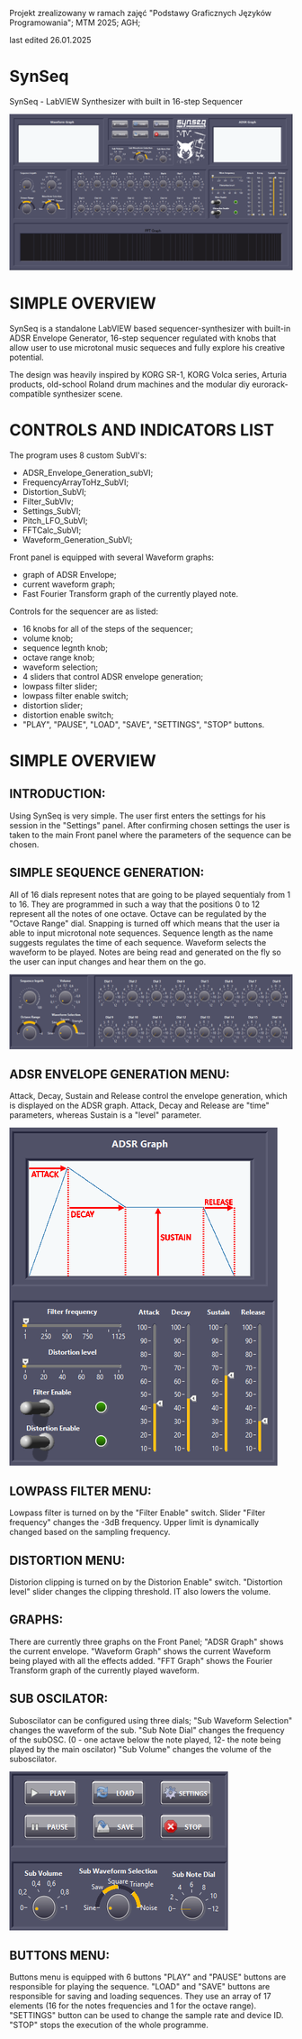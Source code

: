 Projekt zrealizowany w ramach zajęć "Podstawy Graficznych Języków Programowania"; MTM 2025; AGH;
 
last edited 26.01.2025

# SynSeq

SynSeq - LabVIEW Synthesizer with built in 16-step Sequencer


![SynSeq v. 2](./SynSeq_v2/files/synseq_front.png)


# SIMPLE OVERVIEW

SynSeq is a standalone LabVIEW based sequencer-synthesizer with built-in ADSR Envelope Generator, 16-step sequencer regulated with knobs that allow user to use microtonal music sequeces and fully explore his creative potential.

The design was heavily inspired by KORG SR-1, KORG Volca series, Arturia products, old-school Roland drum machines and the modular diy eurorack-compatible synthesizer scene.


# CONTROLS AND INDICATORS LIST

The program uses 8 custom SubVI's:
- ADSR_Envelope_Generation_subVI;
- FrequencyArrayToHz_SubVI;
- Distortion_SubVI;
- Filter_SubVIv;
- Settings_SubVI;
- Pitch_LFO_SubVI;
- FFTCalc_SubVI;
- Waveform_Generation_SubVI;
	

Front panel is equipped with several Waveform graphs:
- graph of ADSR Envelope;
- current waveform graph;
- Fast Fourier Transform graph of the currently played note.

Controls for the sequencer are as listed:
- 16 knobs for all of the steps of the sequencer;
- volume knob;
- sequence legnth knob;
- octave range knob;
- waveform selection;
- 4 sliders that control ADSR envelope generation;
- lowpass filter slider;
- lowpass filter enable switch;
- distortion slider;
- distortion  enable switch;
- "PLAY", "PAUSE", "LOAD", "SAVE", "SETTINGS", "STOP" buttons.


# SIMPLE OVERVIEW

## INTRODUCTION:
Using SynSeq is very simple. The user first enters the settings for his session in the "Settings" panel.
After confirming chosen settings the user is taken to the main Front panel where the parameters of the sequence can be chosen.


## SIMPLE SEQUENCE GENERATION:
All of 16 dials represent notes that are going to be played sequentialy from 1 to 16.
They are programmed in such a way that the positions 0 to 12 represent all the notes of one octave.
Octave can be regulated by the "Octave Range" dial. Snapping is turned off which means that the user ia able to input microtonal note sequences.
Sequence length as the name suggests regulates the time of each sequence.
Waveform selects the waveform to be played. Notes are being read and generated on the fly so the user can input changes and hear them on the go.

![SynSeq v. 2](./SynSeq_v2/files/sequence.png)


## ADSR ENVELOPE GENERATION MENU:
Attack, Decay, Sustain and Release control the envelope generation, which is displayed on the ADSR graph.
Attack, Decay and Release are "time" parameters, whereas Sustain is a "level" parameter.

![SynSeq v. 2](./SynSeq_v2/files/ADSR.png)


## LOWPASS FILTER MENU:
Lowpass filter is turned on by the "Filter Enable" switch.
Slider "Filter frequency" changes the -3dB frequency. Upper limit is dynamically changed based on the sampling frequency.


## DISTORTION MENU:
Distorion clipping is turned on by the Distorion Enable" switch.
"Distortion level" slider changes the clipping threshold. IT also lowers the volume.


## GRAPHS:
There are currently three graphs on the Front Panel;
"ADSR Graph" shows the current envelope.
"Waveform Graph" shows the current Waveform being played with all the effects added.
"FFT Graph" shows the Fourier Transform graph of the currently played waveform.


## SUB OSCILATOR:
Suboscilator can be configured using three dials;
"Sub Waveform Selection" changes the waveform of the sub.
"Sub Note Dial" changes the frequency of the subOSC. (0 - one actave below the note played, 12- the note being played by the main oscilator)
"Sub Volume" changes the volume of the suboscilator.

![SynSeq v. 2](./SynSeq_v2/files/sub_buttons.png)


## BUTTONS MENU:
Buttons menu is equipped with 6 buttons
"PLAY" and "PAUSE" buttons are responsible for playing the sequence.
"LOAD" and "SAVE" buttons are responsible for saving and loading sequences. They use an array of 17 elements (16 for the notes frequencies and 1 for the octave range).
"SETTINGS" button can be used to change the sample rate and device ID.
"STOP" stops the execution of the whole programme.
